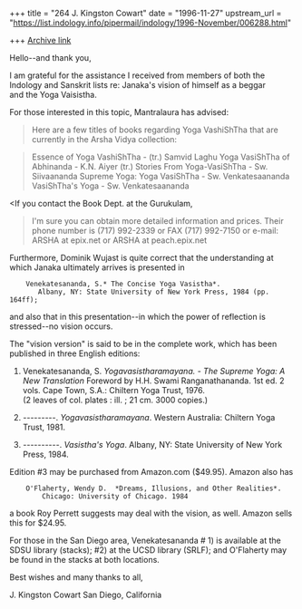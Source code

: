 +++
title = "264 J. Kingston Cowart"
date = "1996-11-27"
upstream_url = "https://list.indology.info/pipermail/indology/1996-November/006288.html"

+++
[Archive link](https://list.indology.info/pipermail/indology/1996-November/006288.html)

Hello--and thank you,

I am grateful for the assistance I received from members of both the 
Indology and Sanskrit lists re: Janaka's vision of himself as a beggar  
and the Yoga Vaisistha.  

For those interested in this topic, Mantralaura has advised:

>Here are a few titles of books regarding
>Yoga VashiShTha that are currently in the
>Arsha Vidya collection:

>Essence of Yoga VashiShTha - (tr.) Samvid
>Laghu Yoga VasiShTha of Abhinanda - K.N. Aiyer (tr.)
>Stories From Yoga-VasiShTha - Sw. Siivaananda
>Supreme Yoga: Yoga VasiShTha - Sw. Venkatesaananda
>VasiShTha's Yoga - Sw. Venkatesaananda

<If you contact the Book Dept. at the Gurukulam,
>I'm sure you can obtain more detailed information
>and prices.  Their phone number is (717) 992-2339
>or FAX (717) 992-7150 or e-mail: ARSHA at epix.net
>or ARSHA at peach.epix.net

Furthermore, Dominik Wujast is quite correct that the 
understanding at which Janaka ultimately arrives is presented in

        Venekatesananda, S.* The Concise Yoga Vasistha*.  
           Albany, NY: State University of New York Press, 1984 (pp. 164ff); 

and also that in this presentation--in which the power of reflection is 
stressed--no vision occurs.

The "vision version" is said to be in the complete work, which 
has been published in three English editions:

  1) Venekatesananda, S.  *Yogavasistharamayana. - The Supreme Yoga: 
            A New Translation*  Foreword by H.H. Swami Ranganathananda.
            1st ed.  2 vols.  Cape Town, S.A.: Chiltern Yoga Trust, 1976.  
            (2 leaves of col. plates : ill. ; 21 cm.  3000 copies.) 

  2)  ---------.  *Yogavasistharamayana*.  Western Australia: Chiltern 
            Yoga Trust, 1981.

  3) ----------.  *Vasistha's Yoga*.   Albany, NY: State University of New 
            York Press, 1984.

Edition #3 may be purchased from Amazon.com ($49.95).  Amazon also
has  

        O'Flaherty, Wendy D.  *Dreams, Illusions, and Other Realities*.  
            Chicago: University of Chicago. 1984

a book Roy Perrett suggests may deal with the vision, as well.  Amazon 
sells this for $24.95.

For those in the San Diego area, Venekatesananda # 1) is available at the 
SDSU library (stacks);  #2) at the UCSD library (SRLF); and O'Flaherty 
may be found in the stacks at both locations.

Best wishes and many thanks to all,

J. Kingston Cowart
San Diego, California
<jkcowart at io-online.com>





